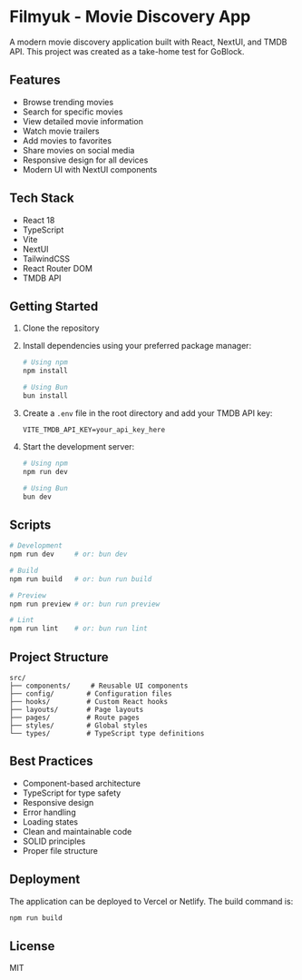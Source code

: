 # Filmyuk - Movie Discovery App

A modern movie discovery application built with React, NextUI, and TMDB API. This project was created as a take-home test for GoBlock.

## Features

- Browse trending movies
- Search for specific movies
- View detailed movie information
- Watch movie trailers
- Add movies to favorites
- Share movies on social media
- Responsive design for all devices
- Modern UI with NextUI components

## Tech Stack

- React 18
- TypeScript
- Vite
- NextUI
- TailwindCSS
- React Router DOM
- TMDB API

## Getting Started

1. Clone the repository

2. Install dependencies using your preferred package manager:

   ```bash
   # Using npm
   npm install

   # Using Bun
   bun install
   ```

3. Create a `.env` file in the root directory and add your TMDB API key:
   ```
   VITE_TMDB_API_KEY=your_api_key_here
   ```

4. Start the development server:
   ```bash
   # Using npm
   npm run dev

   # Using Bun
   bun dev
   ```

## Scripts

```bash
# Development
npm run dev     # or: bun dev

# Build
npm run build   # or: bun run build

# Preview
npm run preview # or: bun run preview

# Lint
npm run lint    # or: bun run lint
```

## Project Structure

```
src/
├── components/     # Reusable UI components
├── config/        # Configuration files
├── hooks/         # Custom React hooks
├── layouts/       # Page layouts
├── pages/         # Route pages
├── styles/        # Global styles
└── types/         # TypeScript type definitions
```

## Best Practices

- Component-based architecture
- TypeScript for type safety
- Responsive design
- Error handling
- Loading states
- Clean and maintainable code
- SOLID principles
- Proper file structure

## Deployment

The application can be deployed to Vercel or Netlify. The build command is:

```bash
npm run build
```

## License

MIT
